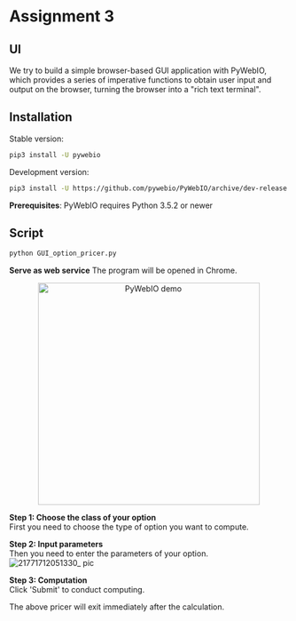 # Assignment 3 
## UI
We try to build a simple browser-based GUI application with PyWebIO, which provides a series of imperative functions to obtain user input and output on the browser, turning the browser into a "rich text terminal".

## Installation

Stable version:

```bash
pip3 install -U pywebio
```

Development version:
```bash
pip3 install -U https://github.com/pywebio/PyWebIO/archive/dev-release.zip
```

**Prerequisites**: PyWebIO requires Python 3.5.2 or newer

## Script
```bash
python GUI_option_pricer.py
```

**Serve as web service**
The program will be opened in Chrome.
<p align="center">
    <a href="http://pywebio-demos.pywebio.online/?pywebio_api=bmi">
        <img src="https://raw.githubusercontent.com/wang0618/PyWebIO/dev/docs/assets/demo.gif" alt="PyWebIO demo" width="400px"/>
    </a>
</p>


**Step 1: Choose the class of your option**<br/>
First you need to choose the type of option you want to compute.

**Step 2: Input parameters**<br/>
Then you need to enter the parameters of your option.
![21771712051330_ pic](https://github.com/chixnran/COMP7405Assignment3/assets/144542687/b9244284-af6b-4b3f-b1ac-968bed9b1786)

**Step 3: Computation**<br/>
Click 'Submit' to conduct computing.

The above pricer will exit immediately after the calculation.

